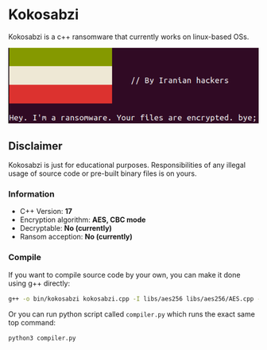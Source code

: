 # Kokosabzi
Kokosabzi is a c++ ransomware that currently works on linux-based OSs.

[![screenshot](resources/scr.png "screenshot")](resources/scr.png "screenshot")

## Disclaimer
Kokosabzi is just for educational purposes. Responsibilities of any illegal usage of source code or pre-built binary files is on yours.

### Information
- C++ Version: **17**
- Encryption algorithm: **AES, CBC mode**
- Decryptable: **No (currently)**
- Ransom acception: **No (currently)**

### Compile
If you want to compile source code by your own, you can make it done using g++ directly:
```bash
g++ -o bin/kokosabzi kokosabzi.cpp -I libs/aes256 libs/aes256/AES.cpp -std=c++17 -lssl -lcrypto
```
Or you can run python script called `compiler.py` which runs the exact same top command:
```bash
python3 compiler.py
```